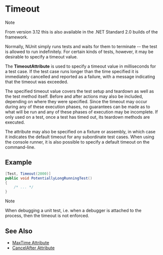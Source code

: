 # Timeout

> [!NOTE]
> From version 3.12 this is also available in the .NET Standard 2.0 builds of the framework.

Normally, NUnit simply runs tests and waits for them to terminate -- the test is allowed to run indefinitely. For certain kinds of tests, however, it may be desirable to specify a timeout value.

The **TimeoutAttribute** is used to specify a timeout value in milliseconds
for a test case. If the test case runs longer than the time specified it
is immediately cancelled and reported as a failure, with a message indicating that the timeout was exceeded.

The specified timeout value covers the test setup and teardown as well as the test method itself. Before and after actions may also be included, depending on where they were specified. Since the timeout may occur during any of these execution phases, no guarantees can be made as to what will be run and any of these phases of execution may be incomplete. If only used on a test, once a test has timed out, its teardown methods are executed.

The attribute may also be specified on a fixture or assembly, in which
case it indicates the default timeout for any subordinate test cases. When using the console runner, it is also possible to specify a default timeout on the command-line.

## Example

```csharp
[Test, Timeout(2000)]
public void PotentiallyLongRunningTest()
{
    /* ... */
}
```

> [!NOTE]
> When debugging a unit test, i.e. when a debugger is attached to the process, then the timeout is not enforced.

## See Also

* [MaxTime Attribute](./maxtime.md)
* [CancelAfter Attribute](./cancelafter.md)
